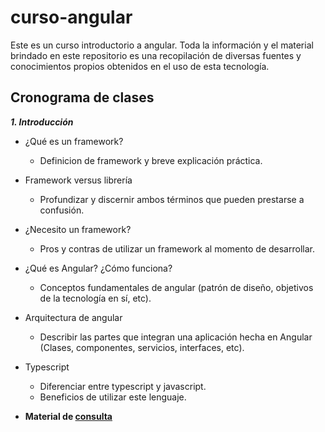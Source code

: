 # curso-angular
Este es un curso introductorio a angular. Toda la información y el material brindado en este repositorio es una recopilación de diversas fuentes y conocimientos propios obtenidos en el uso de esta tecnología.

## Cronograma de clases
**_1. Introducción_**
   - ¿Qué es un framework?
     - Definicion de framework y breve explicación práctica.
   - Framework versus librería
     - Profundizar y discernir ambos términos que pueden prestarse a confusión.
   - ¿Necesito un framework?
     - Pros y contras de utilizar un framework al momento de desarrollar. 
   - ¿Qué es Angular? ¿Cómo funciona?
     - Conceptos fundamentales de angular (patrón de diseño, objetivos de la tecnología en sí, etc).
   - Arquitectura de angular
     - Describir las partes que integran una aplicación hecha en Angular (Clases, componentes, servicios, interfaces, etc).
   - Typescript
     - Diferenciar entre typescript y javascript. 
     - Beneficios de utilizar este lenguaje.
   
   - **Material de [consulta](https://docs.google.com/document/d/18fbQyVxyki3aRt-IE84VhrYO_nNiiOKQiMJ9jM6oX8A/edit?usp=sharing)**
